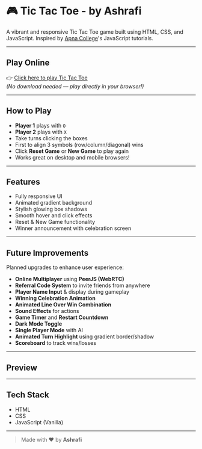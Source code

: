 # 🎮 Tic Tac Toe - by Ashrafi

A vibrant and responsive Tic Tac Toe game built using HTML, CSS, and JavaScript. Inspired by [Apna College](https://www.youtube.com/@ApnaCollegeOfficial)'s JavaScript tutorials.

---

## Play Online

👉 [Click here to play Tic Tac Toe](https://your-username.github.io/your-repo-name/)  
_(No download needed — play directly in your browser!)_


---

## How to Play

- **Player 1** plays with `O`
- **Player 2** plays with `X`
- Take turns clicking the boxes
- First to align 3 symbols (row/column/diagonal) wins
- Click **Reset Game** or **New Game** to play again
- Works great on desktop and mobile browsers!

---

## Features

- Fully responsive UI
- Animated gradient background
- Stylish glowing box shadows
- Smooth hover and click effects
- Reset & New Game functionality
- Winner announcement with celebration screen

---

## Future Improvements

Planned upgrades to enhance user experience:

- **Online Multiplayer** using **PeerJS (WebRTC)**
- **Referral Code System** to invite friends from anywhere
- **Player Name Input** & display during gameplay
- **Winning Celebration Animation**
- **Animated Line Over Win Combination**
- **Sound Effects** for actions
- **Game Timer** and **Restart Countdown**
- **Dark Mode Toggle**
- **Single Player Mode** with AI
- **Animated Turn Highlight** using gradient border/shadow
- **Scoreboard** to track wins/losses

---

## Preview



---

## Tech Stack

- HTML
- CSS
- JavaScript (Vanilla)

---

> Made with ❤️ by **Ashrafi**
